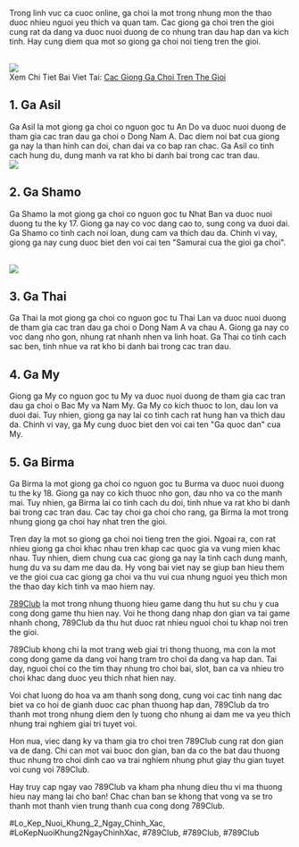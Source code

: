 <p>Trong linh vuc ca cuoc online, ga choi la mot trong nhung mon the thao duoc nhieu nguoi yeu thich va quan tam. Cac giong ga choi tren the gioi cung rat da dang va duoc nuoi duong de co nhung tran dau hap dan va kich tinh. Hay cung diem qua mot so giong ga choi noi tieng tren the gioi.</p><br><img src="https://789clubwin.org/wp-content/uploads/2025/04/Cac-Giong-Ga-Choi-Tren-The-Gioi-Kham-Pha-Nhung-Chien-Ke-Huyen-Thoai.png"></br>
Xem Chi Tiet Bai Viet Tai: <a href="https://789clubwin.org/cac-giong-ga-choi-tren-the-gioi/">Cac Giong Ga Choi Tren The Gioi</a><h2>1. Ga Asil</h2><p>Ga Asil la mot giong ga choi co nguon goc tu An Do va duoc nuoi duong de tham gia cac tran dau ga choi o Dong Nam A. Dac diem noi bat cua giong ga nay la than hinh can doi, chan dai va co bap ran chac. Ga Asil co tinh cach hung du, dung manh va rat kho bi danh bai trong cac tran dau.<br><img src="https://789clubwin.org/wp-content/uploads/2025/04/Ga-Choi-Dac-Diem-Va-Vai-Tro-Trong-Van-Hoa.png"></br><h2>2. Ga Shamo</h2><p>Ga Shamo la mot giong ga choi co nguon goc tu Nhat Ban va duoc nuoi duong tu the ky 17. Giong ga nay co voc dang cao to, sung cong va duoi dai. Ga Shamo co tinh cach noi loan, dung cam va thich dau da. Chinh vi vay, giong ga nay cung duoc biet den voi cai ten "Samurai cua the gioi ga choi".</p><br><img src="https://789clubwin.org/wp-content/uploads/2025/04/Cac-Giong-Ga-Choi-Noi-Tieng-Tren-The-Gioi.png"></br><h2>3. Ga Thai</h2><p>Ga Thai la mot giong ga choi co nguon goc tu Thai Lan va duoc nuoi duong de tham gia cac tran dau ga choi o Dong Nam A va chau A. Giong ga nay co voc dang nho gon, nhung rat nhanh nhen va linh hoat. Ga Thai co tinh cach sac ben, tinh nhue va rat kho bi danh bai trong cac tran dau.<h2>4. Ga My</h2><p>Giong ga My co nguon goc tu My va duoc nuoi duong de tham gia cac tran dau ga choi o Bac My va Nam My. Ga My co kich thuoc to lon, dau lon va duoi dai. Tuy nhien, giong ga nay lai co tinh cach rat hung han va thich dau da. Chinh vi vay, ga My cung duoc biet den voi cai ten "Ga quoc dan" cua My.</p><h2>5. Ga Birma</h2><p>Ga Birma la mot giong ga choi co nguon goc tu Burma va duoc nuoi duong tu the ky 18. Giong ga nay co kich thuoc nho gon, dau nho va co the manh mai. Tuy nhien, ga Birma lai co tinh cach du doi, tinh nhue va rat kho bi danh bai trong cac tran dau. Cac tay choi ga choi cho rang, ga Birma la mot trong nhung giong ga choi hay nhat tren the gioi.<p>Tren day la mot so giong ga choi noi tieng tren the gioi. Ngoai ra, con rat nhieu giong ga choi khac nhau tren khap cac quoc gia va vung mien khac nhau. Tuy nhien, diem chung cua cac giong ga nay la tinh cach dung manh, hung du va su dam me dau da. Hy vong bai viet nay se giup ban hieu them ve the gioi cua cac giong ga choi va thu vui cua nhung nguoi yeu thich mon the thao day kich tinh va mao hiem nay.</p><p><a href="https://789clubwin.org/">789Club</a> la mot trong nhung thuong hieu game dang thu hut su chu y cua cong dong game thu hien nay. Voi he thong dang nhap don gian va tai game nhanh chong, 789Club da thu hut duoc rat nhieu nguoi choi tu khap noi tren the gioi.

789Club khong chi la mot trang web giai tri thong thuong, ma con la mot cong dong game da dang voi hang tram tro choi da dang va hap dan. Tai day, nguoi choi co the tim thay nhung tro choi bai, slot, ban ca va nhieu tro choi khac dang duoc yeu thich nhat hien nay.

Voi chat luong do hoa va am thanh song dong, cung voi cac tinh nang dac biet va co hoi de gianh duoc cac phan thuong hap dan, 789Club da tro thanh mot trong nhung diem den ly tuong cho nhung ai dam me va yeu thich nhung trai nghiem giai tri tuyet voi.

Hon nua, viec dang ky va tham gia tro choi tren 789Club cung rat don gian va de dang. Chi can mot vai buoc don gian, ban da co the bat dau thuong thuc nhung tro choi dinh cao va trai nghiem nhung phut giay thu gian tuyet voi cung voi 789Club.

Hay truy cap ngay vao 789Club va kham pha nhung dieu thu vi ma thuong hieu nay mang lai cho ban! Chac chan ban se khong that vong va se tro thanh mot thanh vien trung thanh cua cong dong 789Club.</p>
#Lo_Kep_Nuoi_Khung_2_Ngay_Chinh_Xac, #LoKepNuoiKhung2NgayChinhXac, #789Club, #789Club, #789Club
